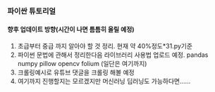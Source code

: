 ### 파이싼 튜토리얼
#### 향후 업데이트 방향(시간이 나면 틈틈히 올릴 예정)


  1. 초급부터 중급 까지 알아야  할 것 정리. 현재 약 40%정도*31.py기준
  2. 파이썬 문법에 관해서 정리한다음 라이브러리 사용법 업로드 예정. pandas numpy pillow opencv folium (일단은 여기까지) 
  3. 크롤링예시로 유튜브 댓글을 크롤링 해볼 예정
  4. 여기까지 진행할지는 모르겠지만 머신러닝 딥러닝도 가능하다면...... 
